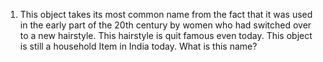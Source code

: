 1. This object takes its most common name from the fact that it was used in the early part of the 20th century by women who had switched over
to a new hairstyle. This hairstyle is quit famous even today. This object is still a household Item in India today.  What is this name?
